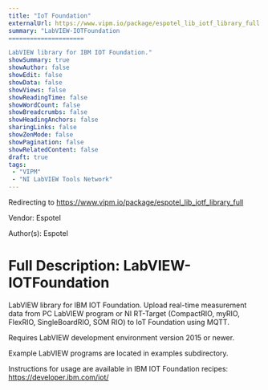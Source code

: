 ```yaml
---
title: "IoT Foundation"
externalUrl: https://www.vipm.io/package/espotel_lib_iotf_library_full
summary: "LabVIEW-IOTFoundation
=====================

LabVIEW library for IBM IOT Foundation."
showSummary: true
showAuthor: false
showEdit: false
showData: false
showViews: false
showReadingTime: false
showWordCount: false
showBreadcrumbs: false
showHeadingAnchors: false
sharingLinks: false
showZenMode: false
showPagination: false
showRelatedContent: false
draft: true
tags:
 - "VIPM"
 - "NI LabVIEW Tools Network"
---
```


Redirecting to https://www.vipm.io/package/espotel_lib_iotf_library_full

Vendor: Espotel

Author(s): Espotel
 
Full Description:
LabVIEW-IOTFoundation
=====================

LabVIEW library for IBM IOT Foundation. Upload real-time measurement data from PC LabVIEW program or NI RT-Target (CompactRIO, myRIO, FlexRIO, SingleBoardRIO, SOM RIO) to IoT Foundation using MQTT.

Requires LabVIEW development environment version 2015 or newer.

Example LabVIEW programs are located in examples subdirectory.

Instructions for usage are available in IBM IOT Foundation recipes: https://developer.ibm.com/iot/
